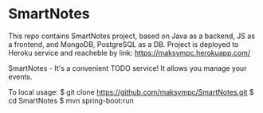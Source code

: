 # SmartNotes
This repo contains SmartNotes project, based on Java as a backend, JS as a frontend, and MongoDB, PostgreSQL as a DB. Project is deployed to Heroku service and reacheble by link:
https://maksympc.herokuapp.com/


SmartNotes - It's a convenient TODO service! It allows you manage your events.


To local usage:
$ git clone https://github.com/maksympc/SmartNotes.git
$ cd SmartNotes
$ mvn spring-boot:run
